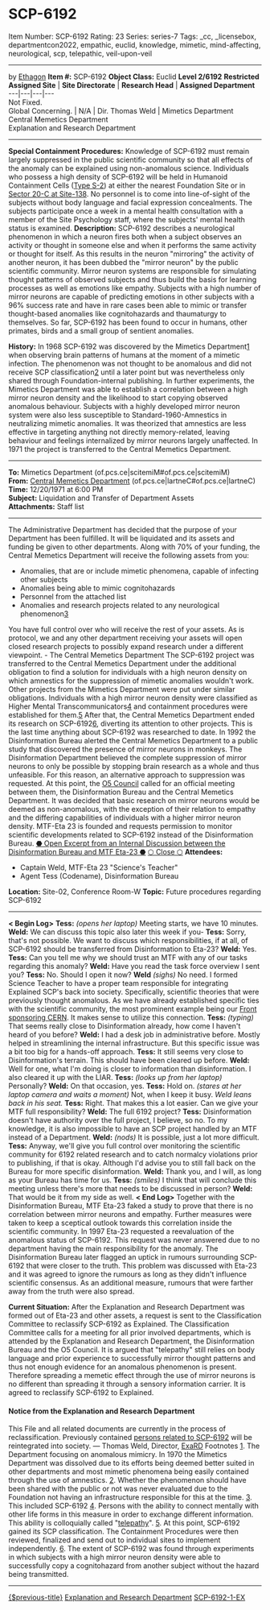 # SCP-6192
Item Number: SCP-6192
Rating: 23
Series: series-7
Tags: _cc, _licensebox, departmentcon2022, empathic, euclid, knowledge, mimetic, mind-affecting, neurological, scp, telepathic, veil-upon-veil

---

by [Ethagon](/ethagon-s-author-page)
**Item #:** SCP-6192
**Object Class:** Euclid
**Level 2/6192**
**Restricted**
**Assigned Site** | **Site Directorate** | **Research Head** | **Assigned Department**  
---|---|---|---  
Not Fixed.  
Global Concerning. | N/A | Dir. Thomas Weld | Mimetics Department  
Central Memetics Department  
Explanation and Research Department  
* * *
**Special Containment Procedures:** Knowledge of SCP-6192 must remain largely suppressed in the public scientific community so that all effects of the anomaly can be explained using non-anomalous science.
Individuals who possess a high density of SCP-6192 will be held in Humanoid Containment Cells ([Type S-2](http://scp-int.wikidot.com/standard-cell)) at either the nearest Foundation Site or in [Sector 20-C at Site-138](/scp-6192-ex). No personnel is to come into line-of-sight of the subjects without body language and facial expression concealments. The subjects participate once a week in a mental health consultation with a member of the Site Psychology staff, where the subjects' mental health status is examined.
**Description:** SCP-6192 describes a neurological phenomenon in which a neuron fires both when a subject observes an activity or thought in someone else and when it performs the same activity or thought for itself. As this results in the neuron "mirroring" the activity of another neuron, it has been dubbed the "mirror neuron" by the public scientific community.
Mirror neuron systems are responsible for simulating thought patterns of observed subjects and thus build the basis for learning processes as well as emotions like empathy. Subjects with a high number of mirror neurons are capable of predicting emotions in other subjects with a 96% success rate and have in rare cases been able to mimic or transfer thought-based anomalies like cognitohazards and thaumaturgy to themselves.
So far, SCP-6192 has been found to occur in humans, other primates, birds and a small group of sentient anomalies.
  

**History:** In 1968 SCP-6192 was discovered by the Mimetics Department[1](javascript:;) when observing brain patterns of humans at the moment of a mimetic infection. The phenomenon was not thought to be anomalous and did not receive SCP classification[2](javascript:;) until a later point but was nevertheless only shared through Foundation-internal publishing.
In further experiments, the Mimetics Department was able to establish a correlation between a high mirror neuron density and the likelihood to start copying observed anomalous behaviour. Subjects with a highly developed mirror neuron system were also less susceptible to Standard-1960-Amnestics in neutralizing mimetic anomalies. It was theorized that amnestics are less effective in targeting anything not directly memory-related, leaving behaviour and feelings internalized by mirror neurons largely unaffected.
In 1971 the project is transferred to the Central Memetics Department.
* * *
**To:** Mimetics Department (of.pcs.ce|scitemiM#of.pcs.ce|scitemiM)  
**From:** [Central Memetics Department](/scp-5187) (of.pcs.ce|lartneC#of.pcs.ce|lartneC)  
**Time:** 12/20/1971 at 6:00 PM  
**Subject:** Liquidation and Transfer of Department Assets  
**Attachments:** Staff list
* * *
The Administrative Department has decided that the purpose of your Department has been fulfilled. It will be liquidated and its assets and funding be given to other departments. Along with 70% of your funding, the Central Memetics Department will receive the following assets from you:
  * Anomalies, that are or include mimetic phenomena, capable of infecting other subjects
  * Anomalies being able to mimic cognitohazards
  * Personnel from the attached list
  * Anomalies and research projects related to any neurological phenomenon[3](javascript:;)

You have full control over who will receive the rest of your assets. As is protocol, we and any other department receiving your assets will open closed research projects to possibly expand research under a different viewpoint.
\- The Central Memetics Department
The SCP-6192 project was transferred to the Central Memetics Department under the additional obligation to find a solution for individuals with a high neuron density on which amnestics for the suppression of mimetic anomalies wouldn't work. Other projects from the Mimetics Department were put under similar obligations.
Individuals with a high mirror neuron density were classified as Higher Mental Transcommunicators[4](javascript:;) and containment procedures were established for them.[5](javascript:;)
After that, the Central Memetics Department ended its research on SCP-6192[6](javascript:;), diverting its attention to other projects. This is the last time anything about SCP-6192 was researched to date.
In 1992 the Disinformation Bureau alerted the Central Memetics Department to a public study that discovered the presence of mirror neurons in monkeys. The Disinformation Department believed the complete suppression of mirror neurons to only be possible by stopping brain research as a whole and thus unfeasible. For this reason, an alternative approach to suppression was requested.
At this point, the [O5 Council](/wjs-proposal) called for an official meeting between them, the Disinformation Bureau and the Central Memetics Department. It was decided that basic research on mirror neurons would be deemed as non-anomalous, with the exception of their relation to empathy and the differing capabilities of individuals with a higher mirror neuron density.
MTF-Eta 23 is founded and requests permission to monitor scientific developments related to SCP-6192 instead of the Disinformation Bureau.
[⬣ Open Excerpt from an Internal Discussion between the Disinformation Bureau and MTF Eta-23 ⬣](javascript:;)
[⬡ Close ⬡](javascript:;)
**Attendees:**
  * Captain Weld, MTF-Eta 23 "Science's Teacher"
  * Agent Tess (Codename), Disinformation Bureau

**Location:** Site-02, Conference Room-W
**Topic:** Future procedures regarding SCP-6192
* * *
**< Begin Log>**
**Tess:** _(opens her laptop)_ Meeting starts, we have 10 minutes.
**Weld:** We can discuss this topic also later this week if you-
**Tess:** Sorry, that's not possible. We want to discuss which responsibilities, if at all, of SCP-6192 should be transferred from Disinformation to Eta-23?
**Weld:** Yes.
**Tess:** Can you tell me why we should trust an MTF with any of our tasks regarding this anomaly?
**Weld:** Have you read the task force overview I sent you?
**Tess:** No. Should I open it now?
**Weld** _(sighs)_ No need. I formed Science Teacher to have a proper team responsible for integrating Explained SCP's back into society. Specifically, scientific theories that were previously thought anomalous. As we have already established specific ties with the scientific community, the most prominent example being our [Front sponsoring CERN](/scp-1964-ex). It makes sense to utilize this connection.
**Tess:** _(typing)_ That seems really close to Disinformation already, how come I haven't heard of you before?
**Weld:** I had a desk job in administrative before. Mostly helped in streamlining the internal infrastructure. But this specific issue was a bit too big for a hands-off approach.
**Tess:** It still seems very close to Disinformation's terrain. This should have been cleared up before.
**Weld:** Well for one, what I'm doing is closer to information than disinformation. I also cleared it up with the LIAR.
**Tess:** _(looks up from her laptop)_ Personally?
**Weld:** On that occasion, yes.
**Tess:** Hold on. _(stares at her laptop camera and waits a moment)_ Not, when I keep it busy.
_Weld leans back in his seat._
**Tess:** Right. That makes this a lot easier. Can we give your MTF full responsibility?
**Weld:** The full 6192 project?
**Tess:** Disinformation doesn't have authority over the full project, I believe, so no. To my knowledge, it is also impossible to have an SCP project handled by an MTF instead of a Department.
**Weld:** _(nods)_ It is possible, just a lot more difficult.
**Tess:** Anyway, we'll give you full control over monitoring the scientific community for 6192 related research and to catch normalcy violations prior to publishing, if that is okay. Although I'd advise you to still fall back on the Bureau for more specific disinformation.
**Weld:** Thank you, and I will, as long as your Bureau has time for us.
**Tess:** _(smiles)_ I think that will conclude this meeting unless there's more that needs to be discussed in person?
**Weld:** That would be it from my side as well.
**< End Log>**
Together with the Disinformation Bureau, MTF Eta-23 faked a study to prove that there is no correlation between mirror neurons and empathy. Further measures were taken to keep a sceptical outlook towards this correlation inside the scientific community.
In 1997 Eta-23 requested a reevaluation of the anomalous status of SCP-6192. This request was never answered due to no department having the main responsibility for the anomaly.
The Disinformation Bureau later flagged an uptick in rumours surrounding SCP-6192 that were closer to the truth. This problem was discussed with Eta-23 and it was agreed to ignore the rumours as long as they didn't influence scientific consensus. As an additional measure, rumours that were farther away from the truth were also spread.
  

**Current Situation:** After the Explanation and Research Department was formed out of Eta-23 and other assets, a request is sent to the Classification Committee to reclassify SCP-6192 as Explained. The Classification Committee calls for a meeting for all prior involved departments, which is attended by the Explanation and Research Department, the Disinformation Bureau and the O5 Council. It is argued that "telepathy" still relies on body language and prior experience to successfully mirror thought patterns and thus not enough evidence for an anomalous phenomenon is present. Therefore spreading a memetic effect through the use of mirror neurons is no different than spreading it through a sensory information carrier. It is agreed to reclassify SCP-6192 to Explained.
#### Notice from the Explanation and Research Department
This File and all related documents are currently in the process of reclassification. Previously contained [persons related to SCP-6192](/scp-6192-ex) will be reintegrated into society.
— Thomas Weld, Director, [ExaRD](/scp-5226)
Footnotes
[1](javascript:;). The Department focusing on anomalous mimicry. In 1970 the Mimetics Department was dissolved due to its efforts being deemed better suited in other departments and most mimetic phenomena being easily contained through the use of amnestics.
[2](javascript:;). Whether the phenomenon should have been shared with the public or not was never evaluated due to the Foundation not having an infrastructure responsible for this at the time.
[3](javascript:;). This included SCP-6192
[4](javascript:;). Persons with the ability to connect mentally with other life forms in this measure in order to exchange different information. This ability is colloquially called "[telepathy](http://scp-int.wikidot.com/scp-121-de)".
[5](javascript:;). At this point, SCP-6192 gained its SCP classification. The Containment Procedures were then reviewed, finalized and send out to individual sites to implement independently.
[6](javascript:;). The extent of SCP-6192 was found through experiments in which subjects with a high mirror neuron density were able to successfully copy a cognitohazard from another subject without the hazard being transmitted.
* * *
[{$previous-title}](/)
[Explanation and Research Department](/)
[SCP-6192-1-EX](/scp-6192-ex)